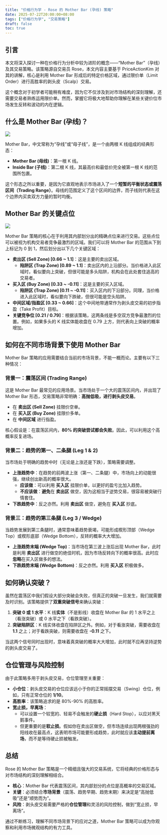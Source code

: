 ```yaml
---
title: "价格行为学 - Rose 的 Mother Bar (孕线) 策略"
date: 2025-07-22T20:00:00+08:00
tags: ["价格行为学", "交易策略"]
draft: false
toc: true
---
```


## 引言

本文将深入探讨一种在价格行为分析中较为进阶的概念——“Mother Bar”（孕线）及其交易策略。该策略源自交易员 Rose，本文内容主要基于 PriceActionKim 对其的讲解，核心是利用 Mother Bar 形成后的特定价格区域，通过限价单（Limit Order）进行高胜率的剥头皮（Scalp）交易。

这个概念对于初学者可能稍有难度，因为它不仅涉及到对市场结构的深刻理解，还需要交易者熟练运用限价单。然而，掌握它将极大地帮助你理解在某些关键价位市场发生反转和波动的内在逻辑。

<!--more-->

## 什么是 Mother Bar (孕线)？

![](https://img.forecho.com/mfaBAm.png)

Mother Bar，中文常称为“孕线”或“母子线”，是一个由两根 K 线组成的经典形态：

-   **Mother Bar (母线)**：第一根 K 线。
-   **Inside Bar (子线)**：第二根 K 线，其最高价和最低价完全被第一根 K 线的范围所包裹。

这个形态之所以重要，是因为它直观地表示市场进入了一个**短暂的平衡状态或震荡区间（Trading Range）**。母线的范围定义了这个区间的边界，而子线则代表在这个边界内买卖双方力量的暂时均衡。

## Mother Bar 的关键点位

![](https://img.forecho.com/UiMFGk.png)

Mother Bar 策略的核心在于利用其内部划分出的精确点位来进行交易。这些点位可以被视为机构交易者竞争最激烈的区域。我们可以将 Mother Bar 的范围从下到上标记为 0 到 1，然后划分出以下几个关键区域：

-   **卖出区 (Sell Zone) [0.66 ~ 1.1]**：这是主要的卖出区域。
    -   **陷阱区 (Trap Zone) [0.89 ~ 1.1]**：卖出区内的上沿部分。当价格进入此区域时，看似要向上突破，但很可能是多头陷阱，机构会在此处套住追高的交易者。
-   **买入区 (Buy Zone) [0.33 ~ -0.11]**：这是主要的买入区域。
    -   **陷阱区 (Trap Zone) [0.11 ~ -0.11]**：买入区内的下沿部分。同理，当价格进入此区域时，看似要向下跌破，但很可能是空头陷阱。
-   **中间区域/指盈区 [0.33 ~ 0.66]**：这个中间地带通常作为剥头皮交易的初步指盈（Take Profit）目标。
-   **关键竞争位 [0.21 / 0.79]**：根据该策略，这两条线是多空双方竞争最激烈的位置。例如，如果多头的 K 线实体能收盘在 0.79 上方，则代表向上突破的概率增加。

## 如何在不同市场背景下使用 Mother Bar

Mother Bar 策略的应用需要结合当前的市场背景，不能一概而论。主要有以下三种情况：

### 背景一：震荡区间 (Trading Range)

这是 Mother Bar 最常见的应用场景。当市场处于一个大的震荡区间内，并出现了 Mother Bar 形态，交易策略非常明确：**高抛低吸，进行剥头皮交易**。

-   在 **卖出区 (Sell Zone)** 挂限价空单。
-   在 **买入区 (Buy Zone)** 挂限价多单。
-   在 **中间区域** 进行指盈。

核心假设是：在震荡区间内，**80% 的突破尝试都会失败**。因此，可以利用这个高概率反复进场。

### 背景二：趋势的第一、二条腿 (Leg 1 & 2)

当市场处于明确的趋势中时（无论是上涨还是下跌），策略需要调整。

-   **上涨趋势中**：在趋势的前两波上涨（第一、二条腿）中，市场向上的动能很强，继续创出新高的概率很大。
    -   **应该做**：可以利用 **买入区** 挂限价单，以更好的盈亏比加入趋势。
    -   **不应该做**：**避免**在 **卖出区** 做空，因为这相当于逆势交易，很容易被突破行情套住。
-   **下跌趋势中**：反之亦然。利用 **卖出区** 做空，避免在 **买入区** 抄底。

### 背景三：趋势的第三条腿 (Leg 3 / Wedge)

当趋势发展到第三条腿时，通常意味着趋势衰竭，可能形成楔形顶部（Wedge Top）或楔形底部（Wedge Bottom），反转的概率大大增加。

-   **上涨趋势末端 (Wedge Top)**：当市场在第三波上涨后出现 Mother Bar，此时是利用 **卖出区** 进行做空的绝佳时机，因为市场反转向下的概率很高。此时应**忽略**在买入区做多的想法。
-   **下跌趋势末端 (Wedge Bottom)**：反之亦然。利用 **买入区** 积极做多。

## 如何确认突破？

虽然在震荡区中我们假设大部分突破会失败，但真正的突破一旦发生，我们就需要及时识别。该策略提供了**双重突破信号**来确认突破：

1.  **突破 0 或 1 水平**：K 线**实体**（不是影线）收盘在 Mother Bar 的 1 水平之上（看涨突破）或 0 水平之下（看跌突破）。
2.  **突破陷阱区**：K 线实体收盘在陷阱区之外。例如，对于看涨突破，需要收盘在 **1.1** 之上；对于看跌突破，则需要收盘在 **-0.11** 之下。

当这两个信号同时出现时，意味着真突破的概率大大增加，此时就不应再坚持逆势的剥头皮交易了。

## 仓位管理与风险控制

由于此策略多用于剥头皮交易，仓位管理至关重要：

-   **小仓位**：剥头皮交易的仓位应该远小于你的正常摇摆交易（Swing）仓位，例如，只有正常仓位的 **1/10**。
-   **高胜率**：该策略追求的是 80%-90% 的高胜率。
-   **宽止损，早离场**：
    -   可以设置一个较宽的、轻易不会触发的**硬止损**（Hard Stop），以应对黑天鹅事件。
    -   但更重要的是**软止损**。假如你在卖出区做空，但市场连续出现两根强劲的阳线收在最高点，这表明市场可能要形成趋势，此时就应该**主动提前离场**，而不是等待硬止损被触发。

## 总结

Rose 的 Mother Bar 策略是一个精细且强大的交易系统，它将经典的价格形态与对市场结构的深刻理解相结合。

-   **核心**：Mother Bar 代表震荡区间，其内部划分的点位是高概率的交易区域。
-   **关键**：必须结合**市场背景**（震荡、趋势早期、趋势末期）来决定是“高抛低吸”还是“顺势而为”。
-   **风险**：剥头皮交易需要严格的**仓位管理**和灵活的风险控制，做到“宽止损，早离场”。

通过不断练习，理解不同市场背景下的应对之道，Mother Bar 策略可以成为你观察和利用市场微观结构的有力工具。 